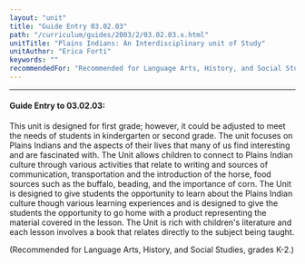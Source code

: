 ```yaml
---
layout: "unit"
title: "Guide Entry 03.02.03"
path: "/curriculum/guides/2003/2/03.02.03.x.html"
unitTitle: "Plains Indians: An Interdisciplinary unit of Study"
unitAuthor: "Erica Forti"
keywords: ""
recommendedFor: "Recommended for Language Arts, History, and Social Studies, grades K-2."
---
```

<body>
<hr/>
<h4>
Guide Entry to 03.02.03:
</h4>
<p>
This unit is designed for first grade; however, it could be adjusted to meet the needs of students in kindergarten or second grade.  The unit focuses on Plains Indians and the aspects of their lives that many of us find interesting and are fascinated with.  The Unit allows children to connect to Plains Indian culture through various activities that relate to writing and sources of communication, transportation and the introduction of the horse, food sources such as the buffalo, beading, and the importance of corn.  The Unit is designed to give students the opportunity to learn about the Plains Indian culture though various learning experiences and is designed to give the students the opportunity to go home with a product representing the material covered in the lesson.  The Unit is rich with children's literature and each lesson involves a book that relates directly to the subject being taught.
</p>
<p>
(Recommended for Language Arts, History, and Social Studies, grades K-2.)
</p>
</body>